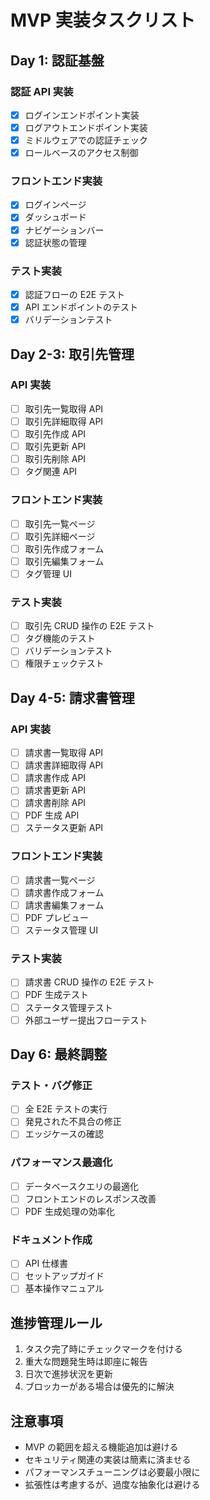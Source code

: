 # MVP 実装タスクリスト

## Day 1: 認証基盤

### 認証 API 実装

- [x] ログインエンドポイント実装
- [x] ログアウトエンドポイント実装
- [x] ミドルウェアでの認証チェック
- [x] ロールベースのアクセス制御

### フロントエンド実装

- [x] ログインページ
- [x] ダッシュボード
- [x] ナビゲーションバー
- [x] 認証状態の管理

### テスト実装

- [x] 認証フローの E2E テスト
- [x] API エンドポイントのテスト
- [x] バリデーションテスト

## Day 2-3: 取引先管理

### API 実装

- [ ] 取引先一覧取得 API
- [ ] 取引先詳細取得 API
- [ ] 取引先作成 API
- [ ] 取引先更新 API
- [ ] 取引先削除 API
- [ ] タグ関連 API

### フロントエンド実装

- [ ] 取引先一覧ページ
- [ ] 取引先詳細ページ
- [ ] 取引先作成フォーム
- [ ] 取引先編集フォーム
- [ ] タグ管理 UI

### テスト実装

- [ ] 取引先 CRUD 操作の E2E テスト
- [ ] タグ機能のテスト
- [ ] バリデーションテスト
- [ ] 権限チェックテスト

## Day 4-5: 請求書管理

### API 実装

- [ ] 請求書一覧取得 API
- [ ] 請求書詳細取得 API
- [ ] 請求書作成 API
- [ ] 請求書更新 API
- [ ] 請求書削除 API
- [ ] PDF 生成 API
- [ ] ステータス更新 API

### フロントエンド実装

- [ ] 請求書一覧ページ
- [ ] 請求書作成フォーム
- [ ] 請求書編集フォーム
- [ ] PDF プレビュー
- [ ] ステータス管理 UI

### テスト実装

- [ ] 請求書 CRUD 操作の E2E テスト
- [ ] PDF 生成テスト
- [ ] ステータス管理テスト
- [ ] 外部ユーザー提出フローテスト

## Day 6: 最終調整

### テスト・バグ修正

- [ ] 全 E2E テストの実行
- [ ] 発見された不具合の修正
- [ ] エッジケースの確認

### パフォーマンス最適化

- [ ] データベースクエリの最適化
- [ ] フロントエンドのレスポンス改善
- [ ] PDF 生成処理の効率化

### ドキュメント作成

- [ ] API 仕様書
- [ ] セットアップガイド
- [ ] 基本操作マニュアル

## 進捗管理ルール

1. タスク完了時にチェックマークを付ける
2. 重大な問題発生時は即座に報告
3. 日次で進捗状況を更新
4. ブロッカーがある場合は優先的に解決

## 注意事項

- MVP の範囲を超える機能追加は避ける
- セキュリティ関連の実装は簡素に済ませる
- パフォーマンスチューニングは必要最小限に
- 拡張性は考慮するが、過度な抽象化は避ける
